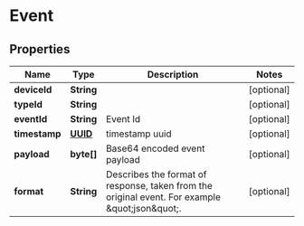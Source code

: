 
# Event

## Properties
Name | Type | Description | Notes
------------ | ------------- | ------------- | -------------
**deviceId** | **String** |  |  [optional]
**typeId** | **String** |  |  [optional]
**eventId** | **String** | Event Id |  [optional]
**timestamp** | [**UUID**](UUID.md) | timestamp uuid |  [optional]
**payload** | **byte[]** | Base64 encoded event payload |  [optional]
**format** | **String** | Describes the format of response, taken from the original event. For example \&quot;json\&quot;. |  [optional]



